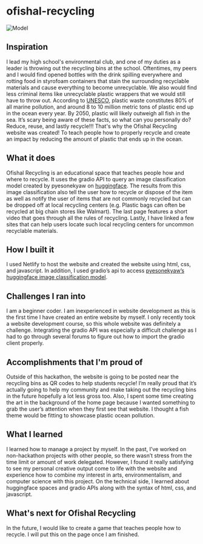 # ofishal-recycling
![Model](https://github.com/fourbeans/ofishal-recycling/blob/4ead3428d344c93c1b2a4252c0606d5fd6614497/images/background.png)
## Inspiration
I lead my high school's environmental club, and one of my duties as a leader is throwing out the recycling bins at the school. Oftentimes, my peers and I would find opened bottles with the drink spilling everywhere and rotting food in styrofoam containers that stain the surrounding recyclable materials and cause everything to become unrecyclable. We also would find less criminal items like unrecyclable plastic wrappers that we would still have to throw out. According to [UNESCO](https://oceanliteracy.unesco.org/plastic-pollution-ocean/), plastic waste constitutes 80% of all marine pollution, and around 8 to 10 million metric tons of plastic end up in the ocean every year. By 2050, plastic will likely outweigh all fish in the sea. It’s scary being aware of these facts, so what can you personally do? Reduce, reuse, and lastly recycle!!! That's why the Ofishal Recycling website was created! To teach people how to properly recycle and create an impact by reducing the amount of plastic that ends up in the ocean.

## What it does 
Ofishal Recycling is an educational space that teaches people how and where to recycle. It uses the gradio API to query an image classification model created by pyesonekyaw on [huggingface](https://huggingface.co/spaces/pyesonekyaw/RecycleTree). The results from this image classification also tell the user how to recycle or dispose of the item as well as notify the user of items that are not commonly recycled but can be dropped off at local recycling centers (e.g. Plastic bags can often be recycled at big chain stores like Walmart). The last page features a short video that goes through all the rules of recycling. Lastly, I have linked a few sites that can help users locate such local recycling centers for uncommon recyclable materials.

## How I built it
I used Netlify to host the website and created the website using html, css, and javascript. In addition, I used gradio’s api to access [pyesonekyaw’s huggingface image classification model](https://huggingface.co/spaces/pyesonekyaw/RecycleTree).

## Challenges I ran into
I am a beginner coder. I am inexperienced in website development as this is the first time I have created an entire website by myself. I only recently took a website development course, so this whole website was definitely a challenge. Integrating the gradio API was especially a difficult challenge as I had to go through several forums to figure out how to import the gradio client properly.

## Accomplishments that I'm proud of
Outside of this hackathon, the website is going to be posted near the recycling bins as QR codes to help students recycle! I’m really proud that it’s actually going to help my community and make taking out the recycling bins in the future hopefully a lot less gross too. Also, I spent some time creating the art in the background of the home page because I wanted something to grab the user’s attention when they first see that website. I thought a fish theme would be fitting to showcase plastic ocean pollution.

## What I learned
I learned how to manage a project by myself. In the past, I’ve worked on non-hackathon projects with other people, so there wasn’t stress from the time limit or amount of work delegated. However, I found it really satisfying to see my personal creative output come to life with the website and experience how to combine my interest in arts, environmentalism, and computer science with this project. On the technical side, I learned about huggingface spaces and gradio APIs along with the syntax of html, css, and javascript.

## What's next for Ofishal Recycling
In the future, I would like to create a game that teaches people how to recycle. I will put this on the page once I am finished.
